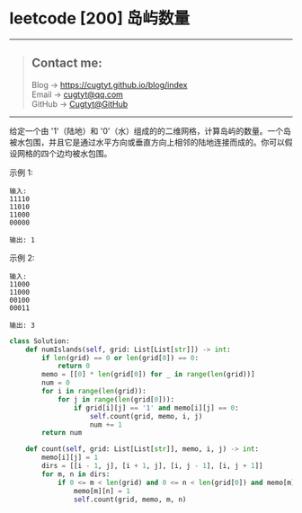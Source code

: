 # leetcode [200] 岛屿数量

---
> ## Contact me:
> Blog -> <https://cugtyt.github.io/blog/index>  
> Email -> <cugtyt@qq.com>  
> GitHub -> [Cugtyt@GitHub](https://github.com/Cugtyt)

---

给定一个由 '1'（陆地）和 '0'（水）组成的的二维网格，计算岛屿的数量。一个岛被水包围，并且它是通过水平方向或垂直方向上相邻的陆地连接而成的。你可以假设网格的四个边均被水包围。

示例 1:
```
输入:
11110
11010
11000
00000

输出: 1
```
示例 2:
```
输入:
11000
11000
00100
00011

输出: 3
```

``` python
class Solution:
    def numIslands(self, grid: List[List[str]]) -> int:
        if len(grid) == 0 or len(grid[0]) == 0:
            return 0
        memo = [[0] * len(grid[0]) for _ in range(len(grid))]
        num = 0
        for i in range(len(grid)):
            for j in range(len(grid[0])):
                if grid[i][j] == '1' and memo[i][j] == 0:
                    self.count(grid, memo, i, j)
                    num += 1
        return num

    def count(self, grid: List[List[str]], memo, i, j) -> int:
        memo[i][j] = 1
        dirs = [[i - 1, j], [i + 1, j], [i, j - 1], [i, j + 1]]
        for m, n in dirs:
            if 0 <= m < len(grid) and 0 <= n < len(grid[0]) and memo[m][n] == 0 and grid[m][n] == '1':
                memo[m][n] = 1
                self.count(grid, memo, m, n)
```